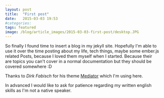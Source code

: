 ```yaml
---
layout: post
title:  "First post"
date:   2015-03-03 19:53
#categories:
tags: featured
image: /blog/article_images/2015-03-03-first-post/desktop.JPG
---
```

So finally I found time to insert a blog in my jekyll site. Hopefully I'm able to use it over the time posting about my life, tech things, maybe some ember.js related Posts, because I loved them myself when I started. Because their are topics you can't cover in a normal documentation but they should be covered somewhere :D

Thanks to *Dirk Fabisch* for his theme [Mediator]('https://github.com/dirkfabisch/mediator') which I'm using here.

In advanced I would like to ask for patience regarding my written english skills as I'm not a native speaker.
